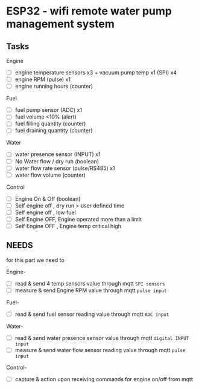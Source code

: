 # ESP32 - wifi remote water pump management system

## Tasks

Engine

- [ ] engine temperature sensors x3 + vacuum pump temp x1  (SPI) x4
- [ ] engine RPM (pulse) x1
- [ ] engine running hours (counter)

Fuel

- [ ] fuel pump sensor (ADC) x1
- [ ] fuel volume <10% (alert)
- [ ] fuel filling quantity (counter)
- [ ] fuel draining quantity (counter)

Water

- [ ] water presence sensor (INPUT) x1
- [ ] No Water flow / dry run (boolean)
- [ ] water flow rate sensor (pulse/RS485) x1
- [ ] water flow volume (counter)

Control

- [ ] Engine On & Off (boolean)
- [ ] Self engine off , dry run > user defined time
- [ ] Self engine off , low fuel
- [ ] Self Engine OFF, Engine operated more than a limit
- [ ] Self Engine OFF , Engine temp critical high

## NEEDS

for this part we need to

Engine-

- [ ] read & send 4 temp sensors value through mqtt
`SPI sensors`
- [ ] measure & send Engine RPM value through mqtt
`pulse input`

Fuel-

- [ ] read & send fuel sensor reading value through mqtt
`ADC input`

Water-

- [ ] read & send water presence sensor value through mqtt
`digital INPUT input`
- [ ] measure & send water flow sensor reading value through mqtt
`pulse input`

Control-

- [ ] capture & action upon receiving commands for engine on/off from mqtt
